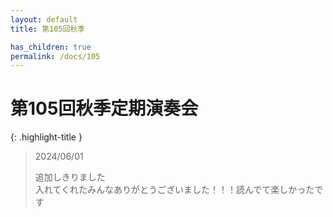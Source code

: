 ```yaml
---
layout: default
title: 第105回秋季

has_children: true
permalink: /docs/105
---
```


# 第105回秋季定期演奏会

{: .highlight-title }
> 2024/06/01
>
> 追加しきりました
> <br>入れてくれたみんなありがとうございました！！！読んでて楽しかったです